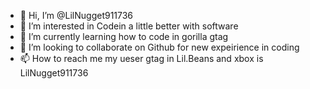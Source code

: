 - 👋 Hi, I’m @LilNugget911736
- 👀 I’m interested in Codein a little better with software
- 🌱 I’m currently learning how to code in gorilla gtag
- 💞️ I’m looking to collaborate on Github for new expeirience in coding
- 📫 How to reach me my ueser gtag in Lil.Beans and xbox is LilNugget911736

<!---
LilNugget911736/LilNugget911736 is a ✨ special ✨ repository because its `README.md` (this file) appears on your GitHub profile.
You can click the Preview link to take a look at your changes.
--->
